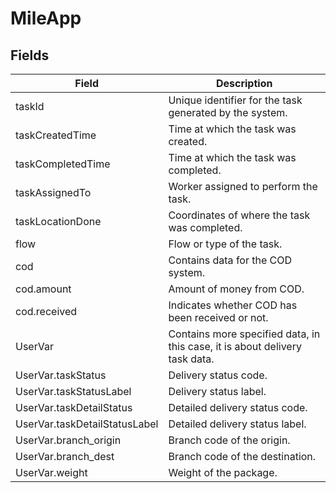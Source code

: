 # MileApp

## Fields

| Field                    | Description                                  |
|--------------------------|----------------------------------------------|
| taskId                   | Unique identifier for the task generated by the system. |
| taskCreatedTime          | Time at which the task was created.           |
| taskCompletedTime        | Time at which the task was completed.         |
| taskAssignedTo           | Worker assigned to perform the task.          |
| taskLocationDone         | Coordinates of where the task was completed.  |
| flow                     | Flow or type of the task.                     |
| cod                      | Contains data for the COD system.             |
| cod.amount               | Amount of money from COD.                     |
| cod.received             | Indicates whether COD has been received or not. |
| UserVar                  | Contains more specified data, in this case, it is about delivery task data. |
| UserVar.taskStatus       | Delivery status code.                         |
| UserVar.taskStatusLabel | Delivery status label.                        |
| UserVar.taskDetailStatus | Detailed delivery status code.                |
| UserVar.taskDetailStatusLabel | Detailed delivery status label.           |
| UserVar.branch_origin    | Branch code of the origin.                    |
| UserVar.branch_dest      | Branch code of the destination.               |
| UserVar.weight           | Weight of the package.                        |
